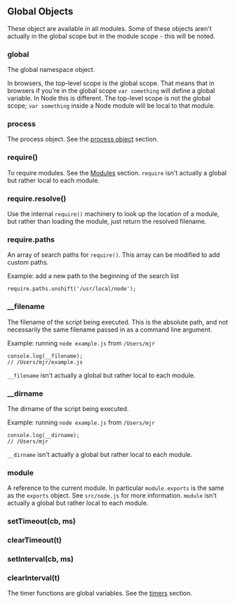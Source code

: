 ## Global Objects

These object are available in all modules. Some of these objects aren't
actually in the global scope but in the module scope - this will be noted.

### global

The global namespace object.

In browsers, the top-level scope is the global scope. That means that in
browsers if you're in the global scope `var something` will define a global
variable. In Node this is different. The top-level scope is not the global
scope; `var something` inside a Node module will be local to that module.

### process

The process object. See the [process object](process.html#process) section.

### require()

To require modules. See the [Modules](modules.html#modules) section.
`require` isn't actually a global but rather local to each module.


### require.resolve()

Use the internal `require()` machinery to look up the location of a module,
but rather than loading the module, just return the resolved filename.

### require.paths

An array of search paths for `require()`.  This array can be modified to add
custom paths.

Example: add a new path to the beginning of the search list

    require.paths.unshift('/usr/local/node');


### __filename

The filename of the script being executed.  This is the absolute path, and not necessarily
the same filename passed in as a command line argument.

Example: running `node example.js` from `/Users/mjr`

    console.log(__filename);
    // /Users/mjr/example.js

`__filename` isn't actually a global but rather local to each module.

### __dirname

The dirname of the script being executed.

Example: running `node example.js` from `/Users/mjr`

    console.log(__dirname);
    // /Users/mjr

`__dirname` isn't actually a global but rather local to each module.


### module

A reference to the current module. In particular
`module.exports` is the same as the `exports` object. See `src/node.js`
for more information.
`module` isn't actually a global but rather local to each module.

### setTimeout(cb, ms)
### clearTimeout(t)
### setInterval(cb, ms)
### clearInterval(t)

The timer functions are global variables. See the [timers](timers.html) section.
